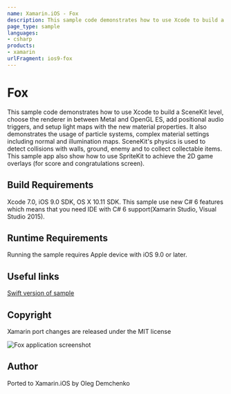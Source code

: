 ```yaml
---
name: Xamarin.iOS - Fox
description: This sample code demonstrates how to use Xcode to build a SceneKit level, choose the renderer in between Metal and OpenGL ES, add positional audio...
page_type: sample
languages:
- csharp
products:
- xamarin
urlFragment: ios9-fox
---
```

# Fox

This sample code demonstrates how to use Xcode to build a SceneKit level, choose the renderer in between Metal and OpenGL ES, add positional audio triggers, and setup light maps with the new material properties. It also demonstrates the usage of particle systems, complex material settings including normal and illumination maps. SceneKit's physics is used to detect collisions with walls, ground, enemy and to collect collectable items. This sample app also show how to use SpriteKit to achieve the 2D game overlays (for score and congratulations screen).

## Build Requirements

Xcode 7.0, iOS 9.0 SDK, OS X 10.11 SDK. This sample use new C# 6 features which means that you need IDE with C# 6 support(Xamarin Studio, Visual Studio 2015).

## Runtime Requirements

Running the sample requires Apple device with iOS 9.0 or later.

## Useful links

[Swift version of sample](https://developer.apple.com/library/prerelease/ios/samplecode/Fox/Introduction/Intro.html#//apple_ref/doc/uid/TP40016154)

## Copyright

Xamarin port changes are released under the MIT license

![Fox application screenshot](Screenshots/1.png "Fox application screenshot")

## Author

Ported to Xamarin.iOS by Oleg Demchenko
